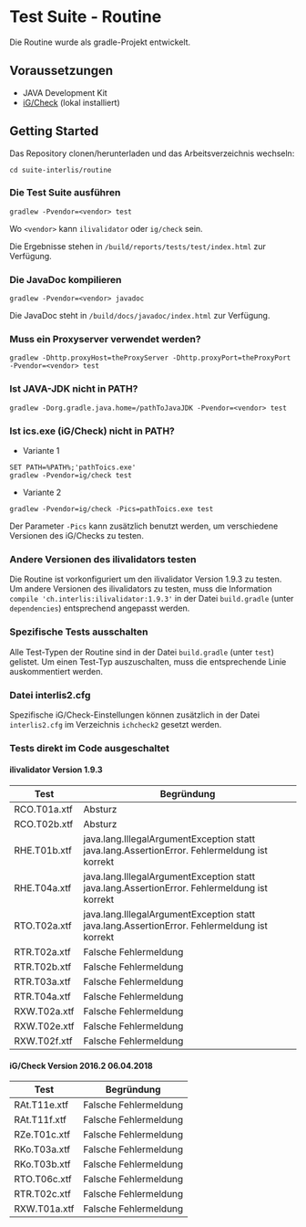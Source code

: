 # Test Suite - Routine
Die Routine wurde als gradle-Projekt entwickelt.

## Voraussetzungen
- JAVA Development Kit
- [iG/Check](https://www.interlis.ch/downloads/igcheck) (lokal installiert)

## Getting Started
Das Repository clonen/herunterladen und das Arbeitsverzeichnis wechseln:

```
cd suite-interlis/routine
```

### Die Test Suite ausführen
```
gradlew -Pvendor=<vendor> test
```
Wo ``<vendor>`` kann ``ilivalidator`` oder ``ig/check`` sein.

Die Ergebnisse stehen in ``/build/reports/tests/test/index.html`` zur Verfügung.

### Die JavaDoc kompilieren
```
gradlew -Pvendor=<vendor> javadoc
```
Die JavaDoc steht in ``/build/docs/javadoc/index.html`` zur Verfügung.

### Muss ein Proxyserver verwendet werden?
```
gradlew -Dhttp.proxyHost=theProxyServer -Dhttp.proxyPort=theProxyPort -Pvendor=<vendor> test
```
### Ist JAVA-JDK nicht in PATH?
```
gradlew -Dorg.gradle.java.home=/pathToJavaJDK -Pvendor=<vendor> test
```
### Ist ics.exe (iG/Check) nicht in PATH?
- Variante 1
```
SET PATH=%PATH%;'pathToics.exe'
gradlew -Pvendor=ig/check test
```
- Variante 2
```
gradlew -Pvendor=ig/check -Pics=pathToics.exe test
```
Der Parameter ``-Pics`` kann zusätzlich benutzt werden, um verschiedene Versionen des iG/Checks zu testen.

### Andere Versionen des ilivalidators testen
Die Routine ist vorkonfiguriert um den ilivalidator Version 1.9.3 zu testen.
Um andere Versionen des ilivalidators zu testen, muss die Information ``compile 'ch.interlis:ilivalidator:1.9.3'`` in der Datei ``build.gradle`` (unter ``dependencies``) entsprechend angepasst werden.

### Spezifische Tests ausschalten
Alle Test-Typen der Routine sind in der Datei ``build.gradle`` (unter ``test``) gelistet. Um einen Test-Typ auszuschalten, muss die entsprechende Linie auskommentiert werden.

### Datei interlis2.cfg
Spezifische iG/Check-Einstellungen können zusätzlich in der Datei ``interlis2.cfg`` im Verzeichnis ``ichcheck2`` gesetzt werden.

### Tests direkt im Code ausgeschaltet
#### ilivalidator Version 1.9.3
| Test | Begründung |
| --- | --- |
| RCO.T01a.xtf | Absturz |
| RCO.T02b.xtf | Absturz |
| RHE.T01b.xtf | java.lang.IllegalArgumentException statt java.lang.AssertionError. Fehlermeldung ist korrekt |
| RHE.T04a.xtf | java.lang.IllegalArgumentException statt java.lang.AssertionError. Fehlermeldung ist korrekt |
| RTO.T02a.xtf | java.lang.IllegalArgumentException statt java.lang.AssertionError. Fehlermeldung ist korrekt |
| RTR.T02a.xtf | Falsche Fehlermeldung |
| RTR.T02b.xtf | Falsche Fehlermeldung |
| RTR.T03a.xtf | Falsche Fehlermeldung |
| RTR.T04a.xtf | Falsche Fehlermeldung |
| RXW.T02a.xtf | Falsche Fehlermeldung |
| RXW.T02e.xtf | Falsche Fehlermeldung |
| RXW.T02f.xtf | Falsche Fehlermeldung |

#### iG/Check Version 2016.2 06.04.2018
| Test | Begründung |
| --- | --- |
| RAt.T11e.xtf | Falsche Fehlermeldung |
| RAt.T11f.xtf | Falsche Fehlermeldung |
| RZe.T01c.xtf | Falsche Fehlermeldung |
| RKo.T03a.xtf | Falsche Fehlermeldung |
| RKo.T03b.xtf | Falsche Fehlermeldung |
| RTO.T06c.xtf | Falsche Fehlermeldung |
| RTR.T02c.xtf | Falsche Fehlermeldung |
| RXW.T01a.xtf | Falsche Fehlermeldung |


